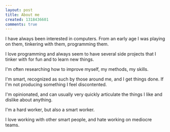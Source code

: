 ```yaml
---
layout: post
title: About me
created: 1318436601
comments: true
---
```

I have always been interested in computers. From an early age I was playing on them, tinkering with them, programming them.

I love programming and always seem to have several side projects that I tinker with for fun and to learn new things.

I'm often researching how to improve myself, my methods, my skills.

I'm smart, recognized as such by those around me, and I get things done. If I'm not producing something I feel discontented. 

I'm opinionated, and can usually very quickly articulate the things I like and dislike about anything.

I'm a hard worker, but also a smart worker.

I love working with other smart people, and hate working on mediocre teams.
